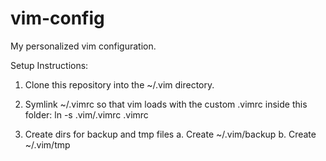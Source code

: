 vim-config
==========

My personalized vim configuration.

Setup Instructions:
1. Clone this repository into the ~/.vim directory.

2. Symlink ~/.vimrc so that vim loads with the custom .vimrc inside
   this folder:
	ln -s .vim/.vimrc .vimrc

2. Create dirs for backup and tmp files
	a. Create ~/.vim/backup
	b. Create ~/.vim/tmp
